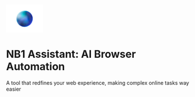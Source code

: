 <img src="public/icon-128.png" alt="NB1 Logo" width="100"/>

# NB1 Assistant: AI Browser Automation

A tool that redfines your web experience, making complex online tasks way easier

